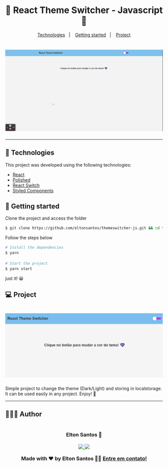 <h1 align="center">
  <strong>💛 React Theme Switcher - Javascript 🖤</strong>
</h1>

<p align="center">
  <a href="#-technologies">Technologies</a>&nbsp;&nbsp;&nbsp;|&nbsp;&nbsp;&nbsp;
  <a href="#-getting-started">Getting started</a>&nbsp;&nbsp;&nbsp;|&nbsp;&nbsp;&nbsp;
  <a href="#-project">Project</a>
</p>

<h1 align="center">
  <img alt="React Theme Switcher" title="React Theme Switcher" src=".github/themeswitcher.gif" />
</h1>

---

## 🧪 Technologies

This project was developed using the following technologies:

- [React](https://reactjs.org)
- [Polished](https://polished.js.org/)
- [React Switch](https://react-switch.netlify.app/)
- [Styled Components](https://styled-components.com/)

## 🚀 Getting started

Clone the project and access the folder

```bash
$ git clone https://github.com/eltonsantos/themeswitcher-js.git && cd themeswitcher-js
```

Follow the steps below

```bash
# Install the dependencies
$ yarn

# Start the project
$ yarn start

```
just it! 😀

## 💻 Project

<h1 align="center">
  <img alt="React Theme Switcher" title="React Theme Switcher" src=".github/themeswitcher.png" />
</h1>

Simple project to change the theme (Dark/Light) and storing in localstorage. It can be used easily in any project. Enjoy! 🥰

---

## 👨🏻‍💻 Author

<h3 align="center">
  <img style="border-radius: 50%" src="https://avatars3.githubusercontent.com/u/1292594?s=460&u=0b1bfb0fc81256c59dc33f31ce344231bd5a5286&v=4" width="100px;" alt=""/>
  <br/>
  <strong>Elton Santos</strong> 🚀
  <br/>
  <br/>

 <a href="https://www.linkedin.com/in/eltonmelosantos" alt="LinkedIn" target="blank">
    <img src="https://img.shields.io/badge/-LinkedIn-blue?style=flat-square&logo=Linkedin&logoColor=white" />
  </a>

  <a href="mailto:elton.melo.santos@gmail.com?subject=Olá%20Elton" alt="Email" target="blank">
    <img src="https://img.shields.io/badge/-Gmail-c14438?style=flat-square&logo=Gmail&logoColor=white&link=mailto:elton.melo.santos@gmail.com" />
  </a>

<br/>

Made with ❤️ by Elton Santos 👋🏽 [Entre em contato!](https://www.linkedin.com/in/eltonmelosantos/)

</h3>
